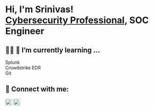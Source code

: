 <h1>Hi, I'm Srinivas! <br/> <a href="https://www.linkedin.com/in/srinivas-kotaru-95401a137">Cybersecurity Professional</a>, SOC Engineer </h1>

<h2>👨‍💻 🌱 I’m currently learning ...</h2>
Splunk <br/>
Crowdstrike EDR <br/>
Git

<h2> 🤳 Connect with me:</h2>

[<img align="left" alt="JoshMadakor | LinkedIn" width="22px" src="https://cdn.jsdelivr.net/npm/simple-icons@v3/icons/linkedin.svg" />][linkedin]
[<img align="left" alt="shrinivaskotaru | Instagram" width="22px" src="https://cdn.jsdelivr.net/npm/simple-icons@v3/icons/instagram.svg" />][instagram]

[instagram]: https://www.instagram.com/shrinivaskotaru/
[linkedin]: https://www.linkedin.com/in/srinivas-kotaru-95401a137/ 

<!--
**joshmadakor1/joshmadakor1** is a ✨ _special_ ✨ repository because its `README.md` (this file) appears on your GitHub profile.

Here are some ideas to get you started:

- 🔭 I’m currently working on ...
- 🌱 I’m currently learning ...
- 👯 I’m looking to collaborate on ...
- 🤔 I’m looking for help with ...
- 💬 Ask me about ...
- 📫 How to reach me: ...
- 😄 Pronouns: ...
- ⚡ Fun fact: ...
-->
